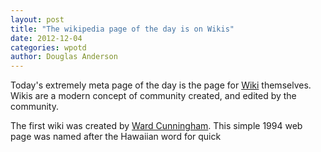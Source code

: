```yaml
---
layout: post
title: "The wikipedia page of the day is on Wikis"
date: 2012-12-04
categories: wpotd
author: Douglas Anderson
---
```


Today's extremely meta page of the day is the page for [Wiki](http://en.wikipedia.org/wiki/Wiki) themselves. Wikis
are a modern concept of community created, and edited by the community.

The first wiki was created by [Ward
Cunningham](http://en.wikipedia.org/wiki/Ward_Cunningham). This simple 1994 web
page was named after the Hawaiian word for quick

